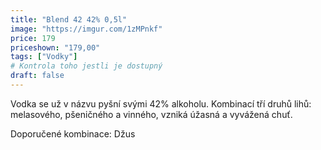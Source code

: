 ```yaml
---
title: "Blend 42 42% 0,5l"
image: "https://imgur.com/1zMPnkf"
price: 179
priceshown: "179,00"
tags: ["Vodky"]
# Kontrola toho jestli je dostupný
draft: false
---
```


Vodka se už v názvu pyšní svými 42% alkoholu. Kombinací tří druhů lihů: melasového, pšeničného a vinného, vzniká úžasná a vyvážená chuť.

Doporučené kombinace: Džus
